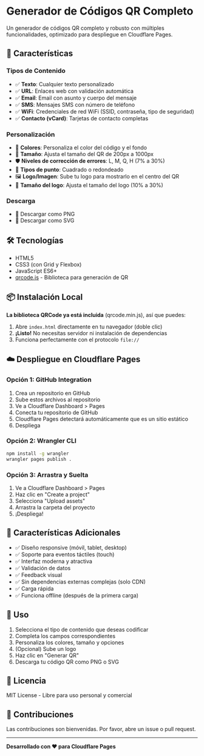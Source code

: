 # Generador de Códigos QR Completo

Un generador de códigos QR completo y robusto con múltiples funcionalidades, optimizado para despliegue en Cloudflare Pages.

## 🚀 Características

### Tipos de Contenido
- ✅ **Texto**: Cualquier texto personalizado
- ✅ **URL**: Enlaces web con validación automática
- ✅ **Email**: Email con asunto y cuerpo del mensaje
- ✅ **SMS**: Mensajes SMS con número de teléfono
- ✅ **WiFi**: Credenciales de red WiFi (SSID, contraseña, tipo de seguridad)
- ✅ **Contacto (vCard)**: Tarjetas de contacto completas

### Personalización
- 🎨 **Colores**: Personaliza el color del código y el fondo
- 📏 **Tamaño**: Ajusta el tamaño del QR de 200px a 1000px
- 🛡️ **Niveles de corrección de errores**: L, M, Q, H (7% a 30%)
- 🔷 **Tipos de punto**: Cuadrado o redondeado
- 🖼️ **Logo/Imagen**: Sube tu logo para mostrarlo en el centro del QR
- 📐 **Tamaño del logo**: Ajusta el tamaño del logo (10% a 30%)

### Descarga
- 💾 Descargar como PNG
- 💾 Descargar como SVG

## 🛠️ Tecnologías

- HTML5
- CSS3 (con Grid y Flexbox)
- JavaScript ES6+
- [qrcode.js](https://github.com/soldair/node-qrcode) - Biblioteca para generación de QR

## 📦 Instalación Local

**La biblioteca QRCode ya está incluida** (qrcode.min.js), así que puedes:

1. Abre `index.html` directamente en tu navegador (doble clic)
2. **¡Listo!** No necesitas servidor ni instalación de dependencias
3. Funciona perfectamente con el protocolo `file://`

## ☁️ Despliegue en Cloudflare Pages

### Opción 1: GitHub Integration
1. Crea un repositorio en GitHub
2. Sube estos archivos al repositorio
3. Ve a Cloudflare Dashboard > Pages
4. Conecta tu repositorio de GitHub
5. Cloudflare Pages detectará automáticamente que es un sitio estático
6. Despliega

### Opción 2: Wrangler CLI
```bash
npm install -g wrangler
wrangler pages publish .
```

### Opción 3: Arrastra y Suelta
1. Ve a Cloudflare Dashboard > Pages
2. Haz clic en "Create a project"
3. Selecciona "Upload assets"
4. Arrastra la carpeta del proyecto
5. ¡Despliega!

## 📱 Características Adicionales

- ✅ Diseño responsive (móvil, tablet, desktop)
- ✅ Soporte para eventos táctiles (touch)
- ✅ Interfaz moderna y atractiva
- ✅ Validación de datos
- ✅ Feedback visual
- ✅ Sin dependencias externas complejas (solo CDN)
- ✅ Carga rápida
- ✅ Funciona offline (después de la primera carga)

## 🎯 Uso

1. Selecciona el tipo de contenido que deseas codificar
2. Completa los campos correspondientes
3. Personaliza los colores, tamaño y opciones
4. (Opcional) Sube un logo
5. Haz clic en "Generar QR"
6. Descarga tu código QR como PNG o SVG

## 📄 Licencia

MIT License - Libre para uso personal y comercial

## 🤝 Contribuciones

Las contribuciones son bienvenidas. Por favor, abre un issue o pull request.

---

**Desarrollado con ❤️ para Cloudflare Pages**

